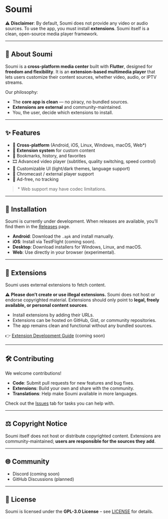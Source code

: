# Soumi

⚠️ **Disclaimer**: By default, Soumi does not provide any video or audio sources. To use the app, you must install **extensions**. Soumi itself is a clean, open-source media player framework.

---

## 📖 About Soumi

Soumi is a **cross-platform media center** built with **Flutter**, designed for **freedom and flexibility**.
It is an **extension-based multimedia player** that lets users customize their content sources, whether video, audio, or IPTV streams.

Our philosophy:

* The **core app is clean** — no piracy, no bundled sources.
* **Extensions are external** and community-maintained.
* You, the user, decide which extensions to install.

---

## ✨ Features

* 🎥 **Cross-platform** (Android, iOS, Linux, Windows, macOS, Web\*)
* 📂 **Extension system** for custom content
* 📑 Bookmarks, history, and favorites
* 🎞️ Advanced video player (subtitles, quality switching, speed control)
* 🎨 Customizable UI (light/dark themes, language support)
* 📡 Chromecast / external player support
* 🚫 Ad-free, no tracking

> \* Web support may have codec limitations.

---

## 🚀 Installation

Soumi is currently under development.
When releases are available, you’ll find them in the [Releases](../../releases) page.

* **Android**: Download the `.apk` and install manually.
* **iOS**: Install via TestFlight (coming soon).
* **Desktop**: Download installers for Windows, Linux, and macOS.
* **Web**: Use directly in your browser (experimental).

---

## 🧩 Extensions

Soumi uses external extensions to fetch content.

⚠️ **Please don’t create or use illegal extensions.** Soumi does not host or endorse copyrighted material. Extensions should only point to **legal, freely available, or personal content sources**.

* Install extensions by adding their URLs.
* Extensions can be hosted on GitHub, Gist, or community repositories.
* The app remains clean and functional without any bundled sources.

👉 [Extension Development Guide](docs/extensions.md) (coming soon)

---

## 🛠️ Contributing

We welcome contributions!

* **Code**: Submit pull requests for new features and bug fixes.
* **Extensions**: Build your own and share with the community.
* **Translations**: Help make Soumi available in more languages.

Check out the [Issues](../../issues) tab for tasks you can help with.

---

## ⚖️ Copyright Notice

Soumi itself does not host or distribute copyrighted content.
Extensions are community-maintained; **users are responsible for the sources they add**.

---

## 🌐 Community

* Discord (coming soon)
* GitHub Discussions (planned)

---

## 📜 License

Soumi is licensed under the **GPL-3.0 License** – see [LICENSE](LICENSE) for details.
